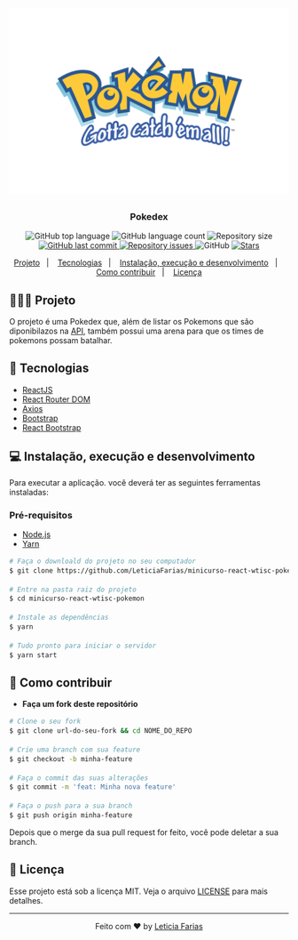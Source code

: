 <h1 align="center">
	<img alt="Logo" src=".github/logo.png"/>
</h1>

<h3 align="center">
  Pokedex
</h3>

<p align="center">
  <img alt="GitHub top language" src="https://img.shields.io/github/languages/top/leticiafarias/minicurso-react-wtisc-pokemon">
  
  <img alt="GitHub language count" src="https://img.shields.io/github/languages/count/leticiafarias/minicurso-react-wtisc-pokemon">
  
  <img alt="Repository size" src="https://img.shields.io/github/repo-size/leticiafarias/minicurso-react-wtisc-pokemon">
  
  <a href="https://github.com/LeticiaFarias/minicurso-react-wtisc-pokemon/commits/master">
    <img alt="GitHub last commit" src="https://img.shields.io/github/last-commit/leticiafarias/minicurso-react-wtisc-pokemon">
  </a>
  
  <a href="https://github.com/LeticiaFarias/minicurso-react-wtisc-pokemon/issues">
    <img alt="Repository issues" src="https://img.shields.io/github/issues/leticiafarias/minicurso-react-wtisc-pokemon">
  </a>
  
  <img alt="GitHub" src="https://img.shields.io/github/license/leticiafarias/minicurso-react-wtisc-pokemon">

  <a href="https://github.com/LeticiaFarias/minicurso-react-wtisc-pokemon/stargazers">
    <img alt="Stars" src="https://img.shields.io/github/stars/leticiafarias/minicurso-react-wtisc-pokemon?style=social">
  </a>
</p>

<p align="center">
  <a href="#-projeto">Projeto</a>&nbsp;&nbsp;&nbsp;|&nbsp;&nbsp;&nbsp;
  <a href="#-tecnologias">Tecnologias</a>&nbsp;&nbsp;&nbsp;|&nbsp;&nbsp;&nbsp;
  <a href="#-instalação-execução-e-desenvolvimento">Instalação, execução e desenvolvimento</a>&nbsp;&nbsp;&nbsp;|&nbsp;&nbsp;&nbsp;
  <a href="#-como-contribuir">Como contribuir</a>&nbsp;&nbsp;&nbsp;|&nbsp;&nbsp;&nbsp;
  <a href="#-licença">Licença</a>
</p>

## 👨🏻‍💻 Projeto
O projeto é uma Pokedex que, além de listar os Pokemons que são diponibilazos na [API](https://pokeapi.co/api/v2/pokemon), também possui uma arena para que os times de pokemons possam batalhar.

## 🚀 Tecnologias
- [ReactJS](https://reactjs.org/)
- [React Router DOM](https://reacttraining.com/react-router/)
- [Axios](https://github.com/axios/axios)
- [Bootstrap](https://getbootstrap.com/)
- [React Bootstrap](https://react-bootstrap.github.io/)

## 💻 Instalação, execução e desenvolvimento
Para executar a aplicação. você deverá ter as seguintes ferramentas instaladas:

### Pré-requisitos
- [Node.js](https://nodejs.org/en/)
- [Yarn](https://yarnpkg.com/)

```bash
# Faça o downloald do projeto no seu computador
$ git clone https://github.com/LeticiaFarias/minicurso-react-wtisc-pokemon

# Entre na pasta raiz do projeto
$ cd minicurso-react-wtisc-pokemon

# Instale as dependências
$ yarn

# Tudo pronto para iniciar o servidor
$ yarn start
```

## 🤔 Como contribuir
- **Faça um fork deste repositório**

```bash
# Clone o seu fork
$ git clone url-do-seu-fork && cd NOME_DO_REPO

# Crie uma branch com sua feature
$ git checkout -b minha-feature

# Faça o commit das suas alterações
$ git commit -m 'feat: Minha nova feature'

# Faça o push para a sua branch
$ git push origin minha-feature
```

Depois que o merge da sua pull request for feito, você pode deletar a sua branch.

## 📝 Licença

Esse projeto está sob a licença MIT. Veja o arquivo [LICENSE](LICENSE) para mais detalhes.

---
<div align="center">

Feito com ❤️ by [Leticia Farias](https://www.linkedin.com/in/lettifarias/)

</div>